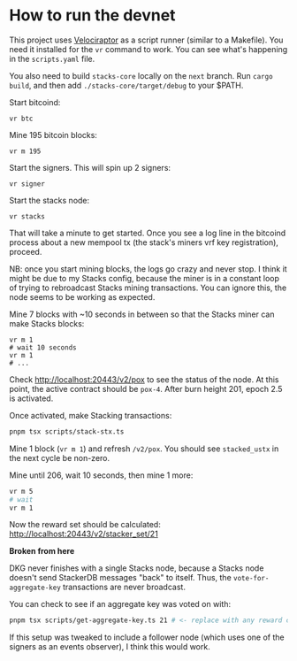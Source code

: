 # How to run the devnet

This project uses [Velociraptor](https://velociraptor.run) as a script runner (similar to a Makefile). You need it installed for the `vr` command to work. You can see what's happening in the `scripts.yaml` file.

You also need to build `stacks-core` locally on the `next` branch. Run `cargo build`, and then add `./stacks-core/target/debug` to your $PATH.

Start bitcoind:

```
vr btc
```

Mine 195 bitcoin blocks:

```
vr m 195
```

Start the signers. This will spin up 2 signers:

```
vr signer
```

Start the stacks node:

```
vr stacks
```

That will take a minute to get started. Once you see a log line in the bitcoind process about a new mempool tx (the stack's miners vrf key registration), proceed.

NB: once you start mining blocks, the logs go crazy and never stop. I think it might be due to my Stacks config, because the miner is in a constant loop of trying to rebroadcast Stacks mining transactions. You can ignore this, the node seems to be working as expected.

Mine 7 blocks with ~10 seconds in between so that the Stacks miner can make Stacks blocks:

```
vr m 1
# wait 10 seconds
vr m 1
# ...
```

Check [http://localhost:20443/v2/pox](http://localhost:20443/v2/pox) to see the status of the node. At this point, the active contract should be `pox-4`. After burn height 201, epoch 2.5 is activated.

Once activated, make Stacking transactions:

```bash
pnpm tsx scripts/stack-stx.ts
```

Mine 1 block (`vr m 1`) and refresh `/v2/pox`. You should see `stacked_ustx` in the next cycle be non-zero.

Mine until 206, wait 10 seconds, then mine 1 more:

```bash
vr m 5
# wait
vr m 1
```

Now the reward set should be calculated: [http://localhost:20443/v2/stacker_set/21](http://localhost:20443/v2/stacker_set/21)

**Broken from here**

DKG never finishes with a single Stacks node, because a Stacks node doesn't send StackerDB messages "back" to itself. Thus, the `vote-for-aggregate-key` transactions are never broadcast.

You can check to see if an aggregate key was voted on with:

```bash
pnpm tsx scripts/get-aggregate-key.ts 21 # <- replace with any reward cycle
```

If this setup was tweaked to include a follower node (which uses one of the signers as an events observer), I think this would work.
